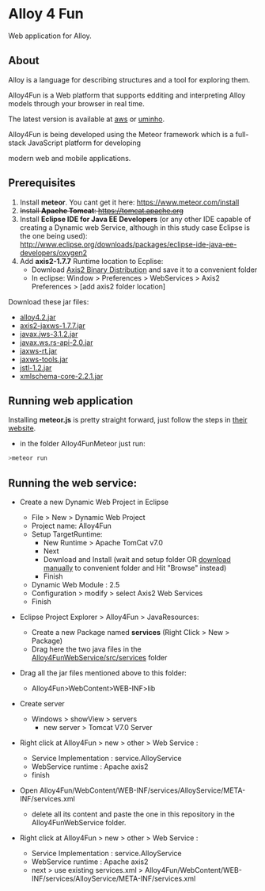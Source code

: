 # Alloy 4 Fun
Web application for Alloy.

## About
Alloy is a language for describing structures and a tool for exploring them.

Alloy4Fun is a Web platform that supports edditing and interpreting Alloy models through your browser in real time.

The latest version is available at [aws](http://ec2-52-36-177-8.us-west-2.compute.amazonaws.com/) or [uminho](http://alloy4fun.di.uminho.pt/). 

Alloy4Fun is being developed using the Meteor framework which is a full-stack JavaScript platform for developing

modern web and mobile applications.

## Prerequisites

1. Install **meteor**. You cant get it here: https://www.meteor.com/install
2. ~~Install **Apache Tomcat**: https://tomcat.apache.org~~
3. Install **Eclipse IDE for Java EE Developers** (or any other IDE capable of creating a Dynamic web Service, although in this study case Eclipse is the one being used): http://www.eclipse.org/downloads/packages/eclipse-ide-java-ee-developers/oxygen2
4. Add **axis2-1.7.7** Runtime location to Ecplise:
    - Download [Axis2 Binary Distribution](https://axis.apache.org/axis2/java/core/download.html) and save it to a convenient folder
    - In eclipse: Window > Preferences > WebServices > Axis2 Preferences > [add axis2 folder location]

Download these jar files:
- [alloy4.2.jar](http://alloy.lcs.mit.edu/alloy/download.html)
- [axis2-jaxws-1.7.7.jar](https://mvnrepository.com/artifact/org.apache.axis2/axis2-jaxws/1.7.7)
- [javax.jws-3.1.2.jar](http://www.java2s.com/Code/Jar/j/Downloadjavaxjws312jar.htm)
- [javax.ws.rs-api-2.0.jar](http://www.java2s.com/Code/Jar/j/Downloadjavaxwsrsapi20jar.htm)
- [jaxws-rt.jar](http://www.java2s.com/Code/Jar/j/Downloadjaxwsrtjar.htm)
- [jaxws-tools.jar](http://www.java2s.com/Code/Jar/j/Downloadjaxwstoolsjar.htm)
- [jstl-1.2.jar](https://mvnrepository.com/artifact/javax.servlet/jstl/1.2)
- [xmlschema-core-2.2.1.jar](https://mvnrepository.com/artifact/org.apache.ws.xmlschema/xmlschema-core/2.2.1)

## Running web application
Installing **meteor.js** is pretty straight forward, just follow the steps in [their website](https://www.meteor.com/install).

- in the folder  Alloy4FunMeteor just run:
```bash
>meteor run
```
## Running the web service:

  - Create a new Dynamic Web Project in Eclipse
  	- File > New > Dynamic Web Project
	- Project name: Alloy4Fun
	- Setup TargetRuntime:
		 - New Runtime > Apache TomCat v7.0
		 - Next
		 - Download and Install (wait and setup folder OR [download manually](https://tomcat.apache.org/download-70.cgi) to convenient folder and Hit "Browse" instead)
		 - Finish
	- Dynamic Web Module : 2.5
	- Configuration > modify > select Axis2 Web Services
	- Finish

- Eclipse Project Explorer > Alloy4Fun > JavaResources:
	- Create a new Package named **services** (Right Click > New > Package)
	- Drag here the two java files in the [Alloy4FunWebService/src/services](Alloy4FunWebService/Alloy4FunWebService/src/services) folder

- Drag all the jar files mentioned above to this folder:
	- Alloy4Fun>WebContent>WEB-INF>lib


- Create server
	- Windows > showView > servers 
		- new server > Tomcat V7.0 Server

- Right click at Alloy4Fun > new > other > Web Service :
	- Service Implementation : service.AlloyService
	- WebService runtime :  Apache axis2
	- finish

- Open Alloy4Fun/WebContent/WEB-INF/services/AlloyService/META-INF/services.xml
	- delete all its content and paste the one in this repository in the Alloy4FunWebService folder.
	
- Right click at Alloy4Fun > new > other > Web Service :
	- Service Implementation : service.AlloyService
	- WebService runtime :  Apache axis2
	- next > use existing services.xml > Alloy4Fun/WebContent/WEB-INF/services/AlloyService/META-INF/services.xml
